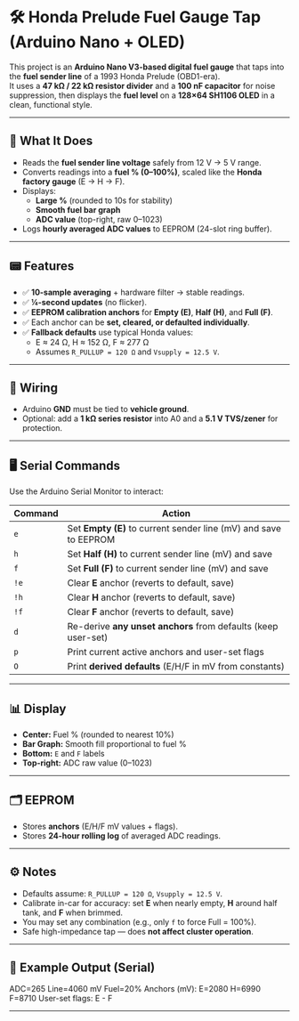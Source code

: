 # 🛠️ Honda Prelude Fuel Gauge Tap (Arduino Nano + OLED)

This project is an **Arduino Nano V3-based digital fuel gauge** that taps into the **fuel sender line** of a 1993 Honda Prelude (OBD1-era).  
It uses a **47 kΩ / 22 kΩ resistor divider** and a **100 nF capacitor** for noise suppression, then displays the **fuel level** on a **128×64 SH1106 OLED** in a clean, functional style.

---

## 🚗 What It Does
- Reads the **fuel sender line voltage** safely from 12 V → 5 V range.  
- Converts readings into a **fuel % (0–100%)**, scaled like the **Honda factory gauge** (E → H → F).  
- Displays:
  - **Large %** (rounded to 10s for stability)  
  - **Smooth fuel bar graph**  
  - **ADC value** (top-right, raw 0–1023)  
- Logs **hourly averaged ADC values** to EEPROM (24-slot ring buffer).  

---

## 📟 Features
- ✅ **10-sample averaging** + hardware filter → stable readings.  
- ✅ **¼-second updates** (no flicker).  
- ✅ **EEPROM calibration anchors** for **Empty (E)**, **Half (H)**, and **Full (F)**.  
- ✅ Each anchor can be **set, cleared, or defaulted individually**.  
- ✅ **Fallback defaults** use typical Honda values:
  - E ≈ 24 Ω, H ≈ 152 Ω, F ≈ 277 Ω  
  - Assumes `R_PULLUP = 120 Ω` and `Vsupply = 12.5 V`.  

---

## 🔌 Wiring
- Arduino **GND** must be tied to **vehicle ground**.  
- Optional: add a **1 kΩ series resistor** into A0 and a **5.1 V TVS/zener** for protection.  

---

## 🖥️ Serial Commands
Use the Arduino Serial Monitor to interact:

| Command | Action |
|---------|--------|
| `e`     | Set **Empty (E)** to current sender line (mV) and save to EEPROM |
| `h`     | Set **Half (H)** to current sender line (mV) and save |
| `f`     | Set **Full (F)** to current sender line (mV) and save |
| `!e`    | Clear **E** anchor (reverts to default, save) |
| `!h`    | Clear **H** anchor (reverts to default, save) |
| `!f`    | Clear **F** anchor (reverts to default, save) |
| `d`     | Re-derive **any unset anchors** from defaults (keep user-set) |
| `p`     | Print current active anchors and user-set flags |
| `O`     | Print **derived defaults** (E/H/F in mV from constants) |

---

## 📊 Display
- **Center:** Fuel % (rounded to nearest 10%)  
- **Bar Graph:** Smooth fill proportional to fuel %  
- **Bottom:** `E` and `F` labels  
- **Top-right:** ADC raw value (0–1023)  

---

## 🗂️ EEPROM
- Stores **anchors** (E/H/F mV values + flags).  
- Stores **24-hour rolling log** of averaged ADC readings.  

---

## ⚙️ Notes
- Defaults assume: `R_PULLUP = 120 Ω`, `Vsupply = 12.5 V`.  
- Calibrate in-car for accuracy: set **E** when nearly empty, **H** around half tank, and **F** when brimmed.  
- You may set any combination (e.g., only `f` to force Full = 100%).  
- Safe high-impedance tap — does **not affect cluster operation**.

---

## 📸 Example Output (Serial)

ADC=265  Line=4060 mV  Fuel=20% Anchors (mV): E=2080 H=6990 F=8710 User-set flags: E - F

---
